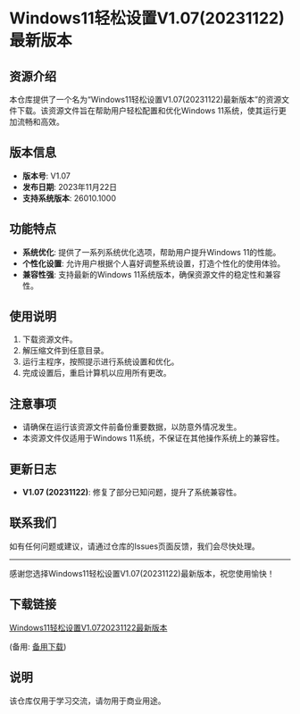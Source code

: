 # Windows11轻松设置V1.07(20231122)最新版本

## 资源介绍

本仓库提供了一个名为“Windows11轻松设置V1.07(20231122)最新版本”的资源文件下载。该资源文件旨在帮助用户轻松配置和优化Windows 11系统，使其运行更加流畅和高效。

## 版本信息

- **版本号**: V1.07
- **发布日期**: 2023年11月22日
- **支持系统版本**: 26010.1000

## 功能特点

- **系统优化**: 提供了一系列系统优化选项，帮助用户提升Windows 11的性能。
- **个性化设置**: 允许用户根据个人喜好调整系统设置，打造个性化的使用体验。
- **兼容性强**: 支持最新的Windows 11系统版本，确保资源文件的稳定性和兼容性。

## 使用说明

1. 下载资源文件。
2. 解压缩文件到任意目录。
3. 运行主程序，按照提示进行系统设置和优化。
4. 完成设置后，重启计算机以应用所有更改。

## 注意事项

- 请确保在运行该资源文件前备份重要数据，以防意外情况发生。
- 本资源文件仅适用于Windows 11系统，不保证在其他操作系统上的兼容性。

## 更新日志

- **V1.07 (20231122)**: 修复了部分已知问题，提升了系统兼容性。

## 联系我们

如有任何问题或建议，请通过仓库的Issues页面反馈，我们会尽快处理。

---

感谢您选择Windows11轻松设置V1.07(20231122)最新版本，祝您使用愉快！

## 下载链接
[Windows11轻松设置V1.0720231122最新版本](https://pan.quark.cn/s/9cefabb3a305) 

(备用: [备用下载](https://pan.baidu.com/s/1JUe_f6y92nCGMuVxanmKRQ?pwd=1234))

## 说明

该仓库仅用于学习交流，请勿用于商业用途。
